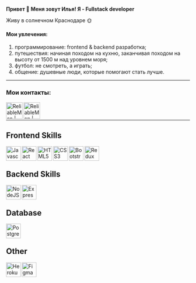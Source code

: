 <strong>Привет 👋 Меня зовут Илья! Я - Fullstack developer</strong>
<p>Живу в солнечном Краснодаре 🌞</p>

<h4>Мои увлечения:</h4> 
<ol>
<li> программирование: frontend & backend разработка;</li>
<li> путешествия: начиная походом на кухню, заканчивая походом на высоту от 1500 м над уровнем моря;</li>
<li> футбол: не смотреть, а играть;</li>
<li> общение: душевные люди, которые помогают стать лучше.</li>
</ol>
<hr></hr>


<h3>Мои контакты:</h3>

<a href="https://t.me/pro_mises" rel="nofollow"><img align="left" alt="ReliableMan | Telegram" width="45" height="45" src="https://img.icons8.com/fluency/48/000000/telegram-app.png" style="max-width: 100%;"></a>

<a href="https://www.instagram.com/123_ilya_/" rel="nofollow"><img align="left" alt="ReliableMan | Instagram" width="45" height="45" src="https://img.icons8.com/fluency/48/000000/instagram-new.png" style="max-width: 100%;"></a>


<br>
<br>
<hr></hr>

<h2>Frontend Skills</h2>
<p align="left"> 
<a href="https://developer.mozilla.org/en-US/docs/Web/JavaScript" rel="nofollow"><img align="left" alt="Javascript" width="40" height="40" src="https://raw.githubusercontent.com/danielcranney/readme-generator/main/public/icons/skills/javascript-colored.svg" style="max-width: 100%;"></a>
  
<a href="https://reactjs.org/" rel="nofollow"><img align="left" alt="React" width="40" height="40"
src="https://raw.githubusercontent.com/danielcranney/readme-generator/main/public/icons/skills/react-colored.svg" style="max-width: 100%;"/></a>

<a href="https://developer.mozilla.org/en-US/docs/Glossary/HTML5" rel="nofollow"><img align="left" alt="HTML5" width="40" height="40" src="https://raw.githubusercontent.com/danielcranney/readme-generator/main/public/icons/skills/html5-colored.svg" style="max-width: 100%;"/></a>
  
<a href="https://www.w3.org/TR/CSS/#css" rel="nofollow"><img align="left" alt="CSS3" width="40" height="40" src="https://raw.githubusercontent.com/danielcranney/readme-generator/main/public/icons/skills/css3-colored.svg" style="max-width: 100%;"/></a> 
 
<a href="https://getbootstrap.com/" rel="nofollow"><img align="left" alt="Bootstrap" width="40" height="40" src="https://raw.githubusercontent.com/danielcranney/readme-generator/main/public/icons/skills/bootstrap-colored.svg" style="max-width: 100%;"/></a>
  
<a href="https://redux.js.org/" rel="nofollow"><img align="left" alt="Redux" width="40" height="40" src="https://raw.githubusercontent.com/danielcranney/readme-generator/main/public/icons/skills/redux-colored.svg" style="max-width: 100%;"/></a> 
  
  
</p>
<br>
<br>
<h2>Backend Skills</h2>
<p align="left"> 
<a href="https://nodejs.org/en/" rel="nofollow"><img align="left" alt="NodeJS" width="40" height="40" src="https://raw.githubusercontent.com/danielcranney/readme-generator/main/public/icons/skills/nodejs-colored.svg" style="max-width: 100%;"></a>
  
<a href="https://expressjs.com/" rel="nofollow"><img align="left" alt="Express" width="40" height="40" src="https://raw.githubusercontent.com/danielcranney/readme-generator/main/public/icons/skills/express-colored-dark.svg" style="max-width: 100%;"></a> 

</p>
<br>
<br>
<h2>Database</h2>
<p align="left"> 
<a href="https://www.postgresql.org/" rel="nofollow"><img align="left" alt="PostgreSQL" width="40" height="40" src="https://raw.githubusercontent.com/danielcranney/readme-generator/main/public/icons/skills/postgresql-colored.svg" style="max-width: 100%;"></a>
</p>
<br>
<br>

<h2>Other</h2>
<p align="left">
<a href="https://www.heroku.com/" rel="nofollow"><img align="left" alt="Heroku" width="40" height="40" src="https://raw.githubusercontent.com/danielcranney/readme-generator/main/public/icons/skills/heroku-colored.svg" style="max-width: 100%;"></a>
  
<a href="https://www.figma.com/" rel="nofollow"><img align="left" alt="Figma" width="40" height="40" src="https://raw.githubusercontent.com/danielcranney/readme-generator/main/public/icons/skills/figma-colored.svg" style="max-width: 100%;"></a> 
</p>
